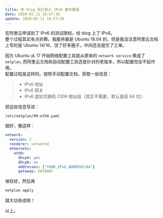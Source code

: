```yaml
---
title: 本 blog 现已加入 IPv6 豪华套餐
date: 2020-02-11 18:57:30
update: 2020-02-11 18:57:30
---
```


在阿里云申请到了 IPv6 的测试限权，给 blog 上了 IPv6。  
整个过程其实有点折腾，我服务器是 Ubuntu 18.04 的，但是我没注意阿里云文档上写的是 Ubuntu 14/16，饶了好多圈子。中间还去提交了工单。  
<!--more-->
因为 Ubuntu 从 17 开始网络配置工具就从原来的 `network service` 换成了 `netplan`, 而阿里云文档和自动配置工具还是针对的老版本，所以配置完全不起作用。  
配置过程是这样的。按照手动配置文档，获取一些信息：  
> - IPv6 地址
> - IPv6 网关
> - IPv6 虚拟交换机 CIDR 地址段（其实不需要，默认是前 64 位）

把这些信息写进：
```
/etc/netplan/99-eth0.yaml
```
就好，像这样：
```yaml
network:
  version: 2
  renderer: networkd
  ethernets:
    eth0:
      dhcp4: yes
      dhcp6: no
      addresses: ["YOUR_IPv6_ADDERSS/64"]
      gateway: GATEWAY
```
保存好，然后再
```sh
netplan apply
```
就大功告成啦！

以上。